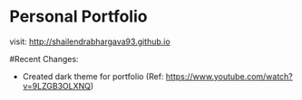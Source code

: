 # Personal Portfolio


visit: http://shailendrabhargava93.github.io

#Recent Changes:
  - Created dark theme for portfolio (Ref: https://www.youtube.com/watch?v=9LZGB3OLXNQ)
